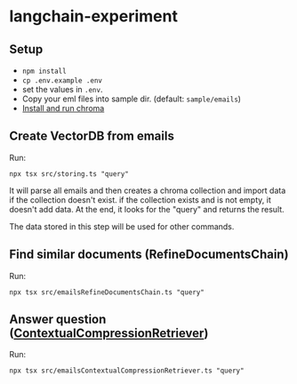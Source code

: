 # langchain-experiment

## Setup
- `npm install`
- `cp .env.example .env`
- set the values in `.env`.
- Copy your eml files into sample dir. (default: `sample/emails`)
- [Install and run chroma](https://docs.trychroma.com/getting-started#:~:text=To%20connect%20to%20Chroma%27s%20backend%20%2D%20you%20either%20need%20to%20connect%20to%20a%20hosted%20version%20of%20Chroma%2C%20or%20run%20it%20on%20your%20local%20computer.%20If%20you%20can%20run%20docker%2Dcompose%20up%20%2Dd%20%2D%2Dbuild%20you%20can%20run%20Chroma.)

## Create VectorDB from emails
Run:
```
npx tsx src/storing.ts "query"
```
It will parse all emails and then creates a chroma collection and import data if the collection doesn't exist. if the collection exists and is not empty, it doesn't add data. At the end, it looks for the "query" and returns the result.

The data stored in this step will be used for other commands.

## Find similar documents (RefineDocumentsChain)
Run:
```
npx tsx src/emailsRefineDocumentsChain.ts "query"
```

## Answer question ([ContextualCompressionRetriever](https://js.langchain.com/docs/modules/indexes/retrievers/contextual-compression-retriever))
Run:
```
npx tsx src/emailsContextualCompressionRetriever.ts "query"
```